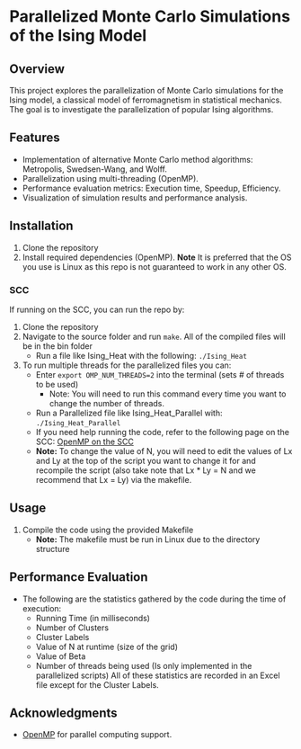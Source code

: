 # Parallelized Monte Carlo Simulations of the Ising Model

## Overview
This project explores the parallelization of Monte Carlo simulations for the Ising model, a classical model of ferromagnetism in statistical mechanics. The goal is to investigate the parallelization of popular Ising algorithms.

## Features
- Implementation of alternative Monte Carlo method algorithms: Metropolis, Swedsen-Wang, and Wolff.
- Parallelization using multi-threading (OpenMP).
- Performance evaluation metrics: Execution time, Speedup, Efficiency.
- Visualization of simulation results and performance analysis.

## Installation
1. Clone the repository
2. Install required dependencies (OpenMP).
**Note** It is preferred that the OS you use is Linux as this repo is not guaranteed to work in any other OS.

### SCC
If running on the SCC, you can run the repo by:
1. Clone the repository
2. Navigate to the source folder and run `make`. All of the compiled files will be in the bin folder
    - Run a file like Ising_Heat with the following: `./Ising_Heat`
3. To run multiple threads for the parallelized files you can:
    - Enter `export OMP_NUM_THREADS=2` into the terminal (sets # of threads to be used)
        - Note: You will need to run this command every time you want to change the number of threads.
    - Run a Parallelized file like Ising_Heat_Parallel with: `./Ising_Heat_Parallel`
    - If you need help running the code, refer to the following page on the SCC: [OpenMP on the SCC](https://www.bu.edu/tech/support/research/software-and-programming/programming/multiprocessor/)
    - **Note:** To change the value of N, you will need to edit the values of Lx and Ly at the top of the script you want to change it for and recompile the script (also take note that Lx * Ly = N and we recommend that Lx = Ly) via the makefile.

## Usage
1. Compile the code using the provided Makefile
    - **Note:** The makefile must be run in Linux due to the directory structure
## Performance Evaluation
- The following are the statistics gathered by the code during the time of execution:
    - Running Time (in milliseconds)
    - Number of Clusters
    - Cluster Labels
    - Value of N at runtime (size of the grid)
    - Value of Beta
    - Number of threads being used (Is only implemented in the parallelized scripts)
All of these statistics are recorded in an Excel file except for the Cluster Labels.
## Acknowledgments
- [OpenMP](https://www.openmp.org/) for parallel computing support.
